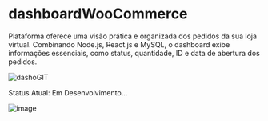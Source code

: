 # dashboardWooCommerce
Plataforma oferece uma visão prática e organizada dos pedidos da sua loja virtual. Combinando Node.js, React.js e MySQL, o dashboard exibe informações essenciais, como status, quantidade, ID e data de abertura dos pedidos.


![dashoGIT](https://github.com/Henrry-Maximo/dashboardWooCommerce/assets/99754637/9d3e1013-cd6c-4a8e-94e0-9257c93a7b55)


Status Atual: Em Desenvolvimento...

![image](https://github.com/Henrry-Maximo/dashboardWooCommerce/assets/99754637/66d85132-4c4f-44de-8c18-da4f0c38c15f)
